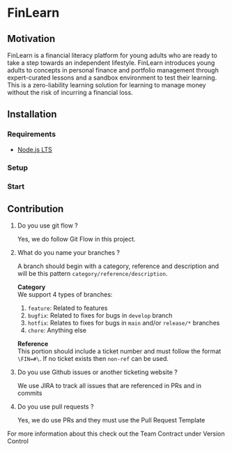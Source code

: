 # FinLearn

## Motivation

FinLearn is a financial literacy platform for young adults who are ready to take a step towards an independent lifestyle. FinLearn introduces young adults to concepts in personal finance and portfolio management through expert-curated lessons and a sandbox environment to test their learning. This is a zero-liability learning solution for learning to manage money without the risk of incurring a financial loss.

## Installation

### Requirements

- [Node.js LTS](https://nodejs.org/en/download)

### Setup

### Start

## Contribution

1. Do you use git flow ?

    Yes, we do follow Git Flow in this project.

2. What do you name your branches ?

    A branch should begin with a category, reference and description and will be this pattern `category/reference/description`.

    **Category** <br />
    We support 4 types of branches:

    1. `feature`: Related to features
    2. `bugfix`: Related to fixes for bugs in `develop` branch
    3. `hotfix`: Relates to fixes for bugs in `main` and/or `release/*` branches
    4. `chore`: Anything else

    **Reference** <br />
    This portion should include a ticket number and must follow the format `\FIN=#\`. If no
    ticket exists then `non-ref` can be used.

3. Do you use Github issues or another ticketing website ?

    We use JIRA to track all issues that are referenced in PRs and in commits

4. Do you use pull requests ?

    Yes, we do use PRs and they must use the Pull Request Template

For more information about this check out the Team Contract under Version Control
